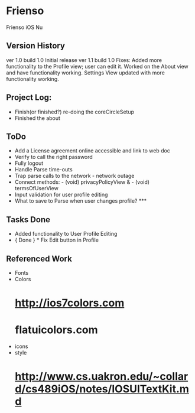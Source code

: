 Frienso
=======

Frienso iOS Nu

Version History
---------------
ver 1.0 build 1.0   Initial release
ver 1.1 build 1.0   Fixes: Added more functionality to the Profile view; user can edit it.
                    Worked on the About view and have functionality working.
                    Settings View updated with more functionality working.

Project Log:
------------
* Finish(or finished?) re-doing the coreCircleSetup
* Finished the about

ToDo
----
* Add a License agreement online accessible and link to web doc
* Verify to call the right password
* Fully logout
* Handle Parse time-outs
* Trap parse calls to the network - network outage
* Connect methods: - (void) privacyPolicyView  & - (void) termsOfUserView
* Input validation for user profile editing
* What to save to Parse when user changes profile? ***

Tasks Done
----------
* Added functionality to User Profile Editing
* { Done } * Fix Edit button in Profile

Referenced Work
----------------
* Fonts
* Colors
    # http://ios7colors.com
    # flatuicolors.com
* icons
* style
    # http://www.cs.uakron.edu/~collard/cs489iOS/notes/IOSUITextKit.md